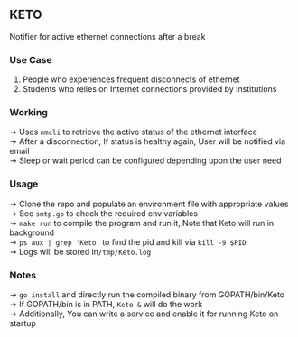 ## KETO 

Notifier for active ethernet connections after a break

### Use Case

1. People who experiences frequent disconnects of ethernet 
2. Students who relies on Internet connections provided by Institutions

### Working 

-> Uses `nmcli` to retrieve the active status of the ethernet interface  
-> After a disconnection, If status is healthy again, User will be notified via email  
-> Sleep or wait period can be configured depending upon the user need  

### Usage

-> Clone the repo and populate an environment file with appropriate values  
-> See `smtp.go` to check the required env variables  
-> `make run` to compile the program and run it, Note that Keto will run in background  
-> `ps aux | grep 'Keto'` to find the pid and kill via `kill -9 $PID`  
-> Logs will be stored in`/tmp/Keto.log`   

### Notes

-> `go install` and directly run the compiled binary from GOPATH/bin/Keto  
-> If GOPATH/bin is in PATH, `Keto &` will do the work  
-> Additionally, You can write a service and enable it for running Keto on startup 

